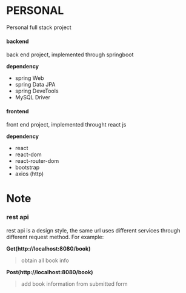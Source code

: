 # PERSONAL

Personal full stack project

#### backend

back end project, implemented through springboot

**dependency**

- spring Web
- spring Data JPA
- spring DeveTools
- MySQL Driver

#### frontend

front end project, implemented throught react js

**dependency**

- react
- react-dom
- react-router-dom
- bootstrap
- axios (http)

# Note

### rest api

rest api is a design style, the same url uses different services through different request method.
For example:

**Get(http://localhost:8080/book)**
> obtain all book info

**Post(http://localhost:8080/book)**
> add book information from submitted form
